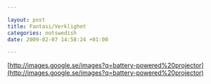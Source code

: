 ```yaml
--- 

layout: post
title: Fantasi/Verklighet 
categories: notswedish
date: 2009-02-07 14:58:24 +01:00 

---
```


[http://images.google.se/images?q=battery-powered%20projector](http://images.google.se/images?q=battery-powered%20projector) 